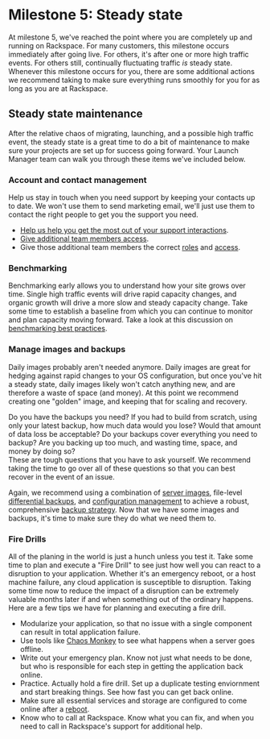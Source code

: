 
# Milestone 5:  Steady state

At milestone 5, we've reached the point where you are completely up and running on Rackspace. For many customers, this milestone occurs immediately after going live. For others, it's after one or more high traffic events. For others still, continually fluctuating traffic *is* steady state. Whenever this milestone occurs for you, there are some additional actions we recommend taking to make sure everything runs smoothly for you for as long as you are at Rackspace.

## Steady state maintenance

After the relative chaos of migrating, launching, and a possible high traffic event, the steady state is a great time to do a bit of maintenance to make sure your projects are set up for success going forward. Your Launch Manager team can walk you through these items we've included below.

### Account and contact management  

Help us stay in touch when you need support by keeping your contacts up to date. We won't use them to send marketing email, we'll just use them to contact the right people to get you the support you need.

* [Help us help you get the most out of your support interactions](https://community.rackspace.com/general/f/34/t/4677).
* [Give additional team members access](https://community.rackspace.com/products/f/54/t/4551).
* Give those additional team members the correct [roles](https://community.rackspace.com/general/f/34/t/59) and [access](https://www.rackspace.com/knowledge_center/article/overview-role-based-access-control-rbac).


### Benchmarking

Benchmarking early allows you to understand how your site grows over time. Single high traffic events will drive rapid capacity changes, and organic growth will drive a more slow and steady capacity change. Take some time to establish a baseline from which you can continue to monitor and plan capacity moving forward. Take a look at this discussion on [benchmarking best practices](https://youtu.be/zhi8E15_yEQ).

### Manage images and backups

Daily images probably aren't needed anymore. Daily images are great for hedging against rapid changes to your OS configuration, but once you've hit a steady state, daily images likely won't catch anything new, and are therefore a waste of space (and money). At this point we recommend creating one "golden" image, and keeping that for scaling and recovery.

Do you have the backups you need? If you had to build from scratch, using only your latest backup, how much data would you lose? Would that amount of data loss be acceptable? Do your backups cover everything you need to backup? Are you backing up too much, and wasting time, space, and money by doing so?  
These are tough questions that you have to ask yourself. We recommend taking the time to go over all of these questions so that you can best recover in the event of an issue.

Again, we recommend using a combination of [server images](http://www.rackspace.com/knowledge_center/article/create-an-image-of-a-server-and-restore-a-server-from-a-saved-image), file-level [differential backups](http://www.rackspace.com/knowledge_center/article/rackspace-cloud-backup-create-a-backup-0), and [configuration management](https://developer.rackspace.com/blog/devops-automation-series-images-vs-config-management/) to achieve a robust, comprehensive [backup strategy](http://www.rackspace.com/blog/backup-strategies-for-cloud-web-apps-google-hangout-recap/). Now that we have some images and backups, it's time to make sure they do what we need them to.

### Fire Drills

All of the planing in the world is just a hunch unless you test it. Take some time to plan and execute a "Fire Drill" to see just how well you can react to a disruption to your application.  Whether it's an emergency reboot, or a host machine failure, any cloud application is susceptible to disruption. Taking some time now to reduce the impact of a disruption can be extremely valuable months later if and when something out of the ordinary happens. Here are a few tips we have for planning and executing a fire drill.

* Modularize your application, so that no issue with a single component can result in total application failure.
* Use tools like [Chaos Monkey](https://github.com/Netflix/SimianArmy/wiki/Chaos-Monkey) to see what happens when a server goes offline.
* Write out your emergency plan. Know not just what needs to be done, but who is responsible for each step in getting the application back online.
* Practice. Actually hold a fire drill. Set up a duplicate testing enviornment and start breaking things. See how fast you can get back online.
* Make sure all essential services and storage are configured to come online after a [reboot](https://community.rackspace.com/products/f/54/t/4319).
* Know who to call at Rackspace. Know what you can fix, and when you need to call in Rackspace's support for additional help.

<!-- Hide this in the print version <iframe src="http://www.slideshare.net/AndrewDrewCox/slideshelf" width="760px" height="570px" frameborder="0" marginwidth="0" marginheight="0" scrolling="no" style="border:none;" allowfullscreen webkitallowfullscreen mozallowfullscreen></iframe> -->
